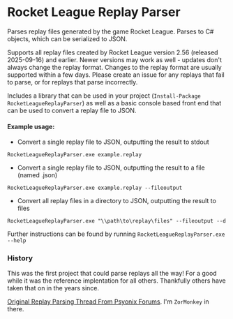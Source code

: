 # Rocket League Replay Parser
Parses replay files generated by the game Rocket League. Parses to C# objects, which can be serialized to JSON.

Supports all replay files created by Rocket League version 2.56 (released 2025-09-16) and earlier. Newer versions may work as well - updates don't always change the replay format. Changes to the replay format are usually supported within a few days. Please create an issue for any replays that fail to parse, or for replays that parse incorrectly.

Includes a library that can be used in your project (```Install-Package RocketLeagueReplayParser```) as well as a basic console based front end that can be used to convert a replay file to JSON. 

#### Example usage:

* Convert a single replay file to JSON, outputting the result to stdout

```RocketLeagueReplayParser.exe example.replay```

* Convert a single replay file to JSON, outputting the result to a file (named <file>.json)

```RocketLeagueReplayParser.exe example.replay --fileoutput```

* Convert all replay files in a directory to JSON, outputting the result to files

```RocketLeagueReplayParser.exe "\\path\to\replay\files" --fileoutput --d```

Further instructions can be found by running ```RocketLeagueReplayParser.exe --help```

### History

This was the first project that could parse replays all the way! For a good while it was the reference implentation for all others. Thankfully others have taken that on in the years since.

[Original Replay Parsing Thread From Psyonix Forums](https://web.archive.org/web/20190501232510/https://psyonix.com/forum/viewtopic.php?f=33&t=13656). I'm `ZorMonkey` in there.
